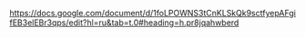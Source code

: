 https://docs.google.com/document/d/1foLPOWNS3tCnKLSkQk9sctfyepAFgifEB3elEBr3qps/edit?hl=ru&tab=t.0#heading=h.pr8jqahwberd
